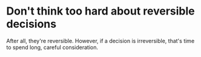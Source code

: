 # Don't think too hard about reversible decisions
After all, they're reversible. However, if a decision is irreversible, that's time to spend long, careful consideration.

<!-- #p1 -->

<!-- {BearID:028E0ADA-C71B-435F-9ACA-D30A465FD687-7172-000069C1384906FB} -->

